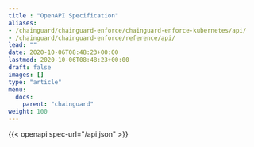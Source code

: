 ```yaml
---
title : "OpenAPI Specification"
aliases:
- /chainguard/chainguard-enforce/chainguard-enforce-kubernetes/api/
- /chainguard/chainguard-enforce/reference/api/
lead: ""
date: 2020-10-06T08:48:23+00:00
lastmod: 2020-10-06T08:48:23+00:00
draft: false
images: []
type: "article"
menu:
  docs:
    parent: "chainguard"
weight: 100
---
```


{{< openapi spec-url="/api.json" >}}
